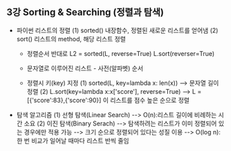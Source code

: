 ## 3강 Sorting & Searching (정렬과 탐색)

- 파이썬 리스트의 정렬
    (1) sorted()
        내장함수, 정렬된 새로운 리스트를 얻어냄
    (2) sort()
        리스트의 method, 해당 리스트 정렬

    * 정렬순서 반대로
        L2 = sorted(L, reverse=True)
        L.sort(reverser=True)

    * 문자열로 이루어진 리스트 - 사전(알파벳) 순서

    * 정렬시 키(key) 지정
        (1) sorted(L, key=lambda x: len(x))
            --> 문자열 길이 정렬
        (2) L.sort(key=lambda x:x['score'], reverse=True)
            --> L = [{'score':83},{'score':90}] 이 리스트를 점수 높은 순으로 정렬


- 탐색 알고리즘
    (1) 선형 탐색(Linear Search)
        --> O(n):리스트 길이에 비례하는 시간 소요
    (2) 이진 탐색(Binary Serach)
        --> 탐색하려는 리스트가 이미 정렬되어 있는 경우에만 적용 가능
        --> 크기 순으로 정렬되어 있다는 성질 이용
        --> O(log n):한 번 비교가 일어날 때마다 리스트 반씩 줄임
    